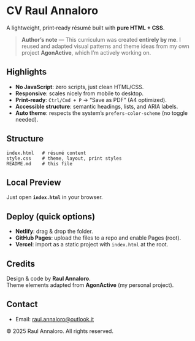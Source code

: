 # CV Raul Annaloro

A lightweight, print‑ready résumé built with **pure HTML + CSS**.

> **Author’s note** — This curriculum was created **entirely by me**. I reused and adapted visual patterns and theme ideas from my own project **AgonActive**, which I’m actively working on.

## Highlights
- **No JavaScript**: zero scripts, just clean HTML/CSS.
- **Responsive**: scales nicely from mobile to desktop.
- **Print‑ready**: `Ctrl/Cmd + P` → “Save as PDF” (A4 optimized).
- **Accessible structure**: semantic headings, lists, and ARIA labels.
- **Auto theme**: respects the system’s `prefers-color-scheme` (no toggle needed).

## Structure
```
index.html   # résumé content
style.css    # theme, layout, print styles
README.md    # this file
```

## Local Preview
Just open **`index.html`** in your browser.

## Deploy (quick options)
- **Netlify**: drag & drop the folder.
- **GitHub Pages**: upload the files to a repo and enable Pages (root).
- **Vercel**: import as a static project with `index.html` at the root.

## Credits
Design & code by **Raul Annaloro**.  
Theme elements adapted from **AgonActive** (my personal project).

## Contact
- Email: [raul.annaloro@outlook.it](mailto:raul.annaloro@outlook.it)

© 2025 Raul Annaloro. All rights reserved.
